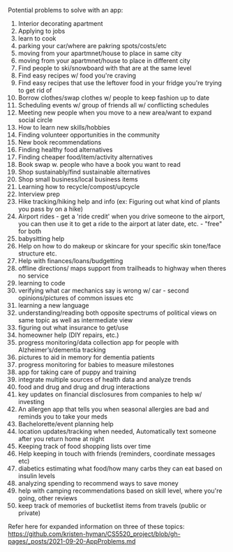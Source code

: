 Potential problems to solve with an app:

1. Interior decorating apartment
2. Applying to jobs
3. learn to cook
4. parking your car/where are pakring spots/costs/etc
5. moving from your apartmnet/house to place in same city
6. moving from your apartmnet/house to place in different city
7. Find people to ski/snowboard with that are at the same level
8. Find easy recipes w/ food you're craving
9. Find easy recipes that use the leftover food in your fridge you're trying to get rid of
10. Borrow clothes/swap clothes w/ people to keep fashion up to date
11. Scheduling events w/ group of friends all w/ conflicting schedules
12. Meeting new people when you move to a new area/want to expand social circle
13. How to learn new skills/hobbies
14. Finding volunteer opportunities in the community
15. New book recommendations
16. Finding healthy food alternatives
17. Finding cheaper food/item/activity alternatives
18. Book swap w. people who have a book you want to read
19. Shop sustainably/find sustainable alternatives
20. Shop small business/local business items
21. Learning how to recycle/compost/upcycle
22. Interview prep
23. Hike tracking/hiking help and info (ex: Figuring out what kind of plants you pass by on a hike)
24. Airport rides - get a 'ride credit' when you drive someone to the airport, you can then use it to get a ride to the airport at later date, etc. - "free" for both
25. babysitting help
26. Help on how to do makeup or skincare for your specific skin tone/face structure etc.
27. Help with finances/loans/budgetting
28. offline directions/ maps support from trailheads to highway when theres no service
29. learning to code
30. verifying what car mechanics say is wrong w/ car - second opinions/pictures of common issues etc
31. learning a new language
32. understanding/reading both opposite spectrums of political views on same topic as well as intermediate view
33. figuring out what insurance to get/use
34. homeowner help (DIY repairs, etc.)
35. progress monitoring/data collection app for people with Alzheimer’s/dementia tracking
36. pictures to aid in memory for dementia patients
37. progress monitoring for babies to measure milestones
38. app for taking care of puppy and training
39. integrate multiple sources of health data and analyze trends
40. food and drug and drug and drug interactions 
41. key updates on financial disclosures from companies to help w/ investing
42. An allergen app that tells you when seasonal allergies are bad and reminds you to take your meds
43. Bachelorette/event planning help
44. location updates/tracking when needed, Automatically text someone after you return home at night 
45. Keeping track of food shopping lists over time 
46. Help keeping in touch with friends (reminders, coordinate messages etc)
47. diabetics estimating what food/how many carbs they can eat based on insulin levels
48. analyzing spending to recommend ways to save money
49. help with camping recommendations based on skill level, where you're going, other reviews
50. keep track of memories of bucketlist items from travels (public or private)


Refer here for expanded information on three of these topics:  
https://github.com/kristen-hyman/CS5520_project/blob/gh-pages/_posts/2021-09-20-AppProblems.md
